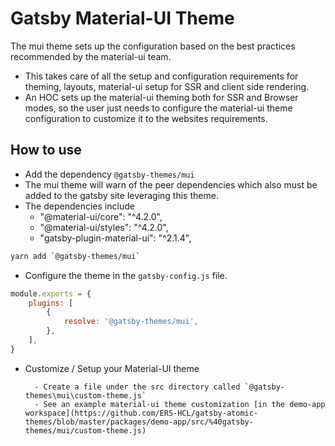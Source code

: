 # Gatsby Material-UI Theme

The mui theme sets up the configuration based on the best practices recommended by the material-ui team.

- This takes care of all the setup and configuration requirements for theming, layouts, material-ui setup for SSR and client side rendering.
- An HOC sets up the material-ui theming both for SSR and Browser modes, so the user just needs to configure the material-ui theme configuration to customize it to the websites requirements.

## How to use

- Add the dependency `@gatsby-themes/mui`
- The mui theme will warn of the peer dependencies which also must be added to the gatsby site leveraging this theme.
- The dependencies include
	- "@material-ui/core": "^4.2.0",
	- "@material-ui/styles": "^4.2.0",
	- "gatsby-plugin-material-ui": "^2.1.4",


```bash
yarn add `@gatsby-themes/mui`
```

- Configure the theme in the `gatsby-config.js` file.

```javascript
module.exports = {
	plugins: [
		{
			resolve: '@gatsby-themes/mui',
		},
	],
}
```

- Customize / Setup your Material-UI theme

      	- Create a file under the src directory called `@gatsby-themes\mui\custom-theme.js`
      	- See an example material-ui theme customization [in the demo-app workspace](https://github.com/ERS-HCL/gatsby-atomic-themes/blob/master/packages/demo-app/src/%40gatsby-themes/mui/custom-theme.js)
